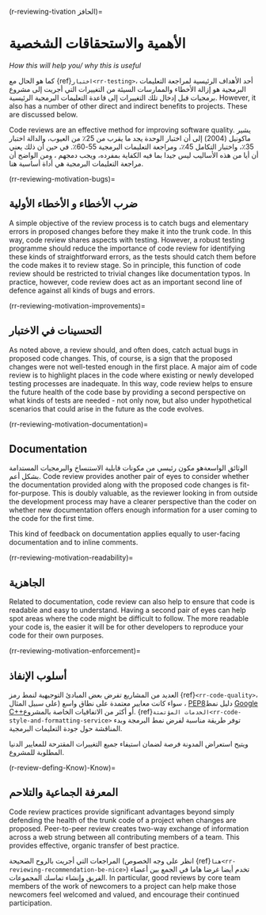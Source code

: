 (r-reviewing-tivation الحافز)=
# الأهمية والاستحقاقات الشخصية

*How this will help you/ why this is useful*

كما هو الحال مع {ref}`اختبار<rr-testing>`، أحد الأهداف الرئيسية لمراجعة التعليمات البرمجية هو إزالة الأخطاء والممارسات السيئة من التغييرات التي أجريت إلى مشروع برمجيات قبل إدخال تلك التغييرات إلى قاعدة التعليمات البرمجية الرئيسية. However, it also has a number of other direct and indirect benefits to projects. These are discussed below.

Code reviews are an effective method for improving software quality. يشير ماكونيل (2004) إلى أن اختبار الوحدة يجد ما يقرب من 25٪ من العيوب، والدالة اختبار 35٪، واختبار التكامل 45٪، ومراجعة التعليمات البرمجية 55-60٪. في حين أن ذلك يعني أن أيا من هذه الأساليب ليس جيدا بما فيه الكفاية بمفرده، ويجب دمجهم ، ومن الواضح أن مراجعة التعليمات البرمجية هي أداة أساسية هنا.

(rr-reviewing-motivation-bugs)=
## ضرب الأخطاء و الأخطاء الأولية

A simple objective of the review process is to catch bugs and elementary errors in proposed changes before they make it into the trunk code. In this way, code review shares aspects with testing. However, a robust testing programme should reduce the importance of code review for identifying these kinds of straightforward errors, as the tests should catch them before the code makes it to review stage. So in principle, this function of code review should be restricted to trivial changes like documentation typos. In practice, however, code review does act as an important second line of defence against all kinds of bugs and errors.

(rr-reviewing-motivation-improvements)=
## التحسينات في الاختبار

As noted above, a review should, and often does, catch actual bugs in proposed code changes. This, of course, is a sign that the proposed changes were not well-tested enough in the first place. A major aim of code review is to highlight places in the code where existing or newly developed testing processes are inadequate. In this way, code review helps to ensure the future health of the code base by providing a second perspective on what kinds of tests are needed - not only now, but also under hypothetical scenarios that could arise in the future as the code evolves.

(rr-reviewing-motivation-documentation)=
## Documentation

<!--SiccarPoint notes a whole section on documentation is justified in the book!-->
الوثائق الواسعة<!--تشير هنا بمجرد وجود القسم-->هو مكون رئيسي من مكونات قابلية الاستنساخ والبرمجيات المستدامة بشكل أعم. Code review provides another pair of eyes to consider whether the documentation provided along with the proposed code changes is fit-for-purpose. This is doubly valuable, as the reviewer looking in from outside the development process may have a clearer perspective than the coder on whether new documentation offers enough information for a user coming to the code for the first time.

This kind of feedback on documentation applies equally to user-facing documentation and to inline comments.

(rr-reviewing-motivation-readability)=
## الجاهزية

Related to documentation, code review can also help to ensure that code is readable and easy to understand. Having a second pair of eyes can help spot areas where the code might be difficult to follow. The more readable your code is, the easier it will be for other developers to reproduce your code for their own purposes.

(rr-reviewing-motivation-enforcement)=
## أسلوب الإنفاذ

العديد من المشاريع تفرض بعض المبادئ التوجيهية لنمط رمز {ref}`<rr-code-quality>`، سواء كانت معايير معتمدة على نطاق واسع (على سبيل المثال ، [PEP8](https://www.python.org/dev/peps/pep-0008/)دليل نمط [Google C++](https://google.github.io/styleguide/cppguide.html)أو أكثر من الاتفاقيات الخاصة بالمشروع. 
{ref}`الخدمات المؤتمتة<rr-code-style-and-formatting-service>` توفر طريقة مناسبة لفرض نمط البرمجة وبدء المناقشة حول جودة التعليمات البرمجية.

ويتيح استعراض المدونة فرصة لضمان استيفاء جميع التغييرات المقترحة للمعايير الدنيا المطلوبة للمشروع.

(r-review-defing-Know)-Know)=
## المعرفة الجماعية والتلاحم

Code review practices provide significant advantages beyond simply defending the health of the trunk code of a project when changes are proposed. Peer-to-peer review creates two-way exchange of information across a web strung between all contributing members of a team. This provides effective, organic transfer of best practice.

المراجعات التي أجريت بالروح الصحيحة (انظر على وجه الخصوص {ref}`هنا<rr-reviewing-recommendation-be-nice>`) تخدم أيضا غرضا هاما في الجمع بين أعضاء الفريق وإنشاء تماسك المجموعات. In particular, good reviews by core team members of the work of newcomers to a project can help make those newcomers feel welcomed and valued, and encourage their continued participation.
